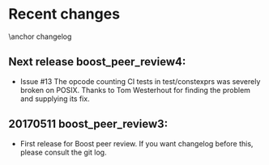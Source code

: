 # Recent changes
\anchor changelog

## Next release boost_peer_review4:
- Issue #13 The opcode counting CI tests in test/constexprs was severely broken on POSIX.
Thanks to Tom Westerhout for finding the problem and supplying its fix.


## 20170511 boost_peer_review3:
- First release for Boost peer review. If you want changelog before this, please consult the git log.
